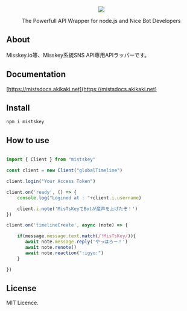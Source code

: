 <div align="center"> 
  <img src="./logos/grn.removed.png"></img>
  <br />
  <p>The Powerfull API Wrapper for node.js and Nice Bot Developers</p>
</div>

## About

Misskey.io等、Misskey系統SNS API専用APIラッパーです。

## Documentation
[https://mistsdocs.akikaki.net](https://mistsdocs.akikaki.net)

## Install

```
npm i mistskey
```

## How to use

```ts

import { Client } from "mistskey"

const client = new Client("globalTimeline")

client.login("Your Access Token")

client.on('ready', () => {
    console.log("Logined at : "+client.i.username)

    client.i.note('MisTsKeyでBotが産声を上げたぞ！')
})

client.on('timelineCreate', async (note) => {

    if(message.message.text.match(/!MisTsKey/)){
       await note.message.reply('やっはろー！')
       await note.renote()
       await note.reaction(":igyo:")
    }

})

```

## License

MIT Licence.
